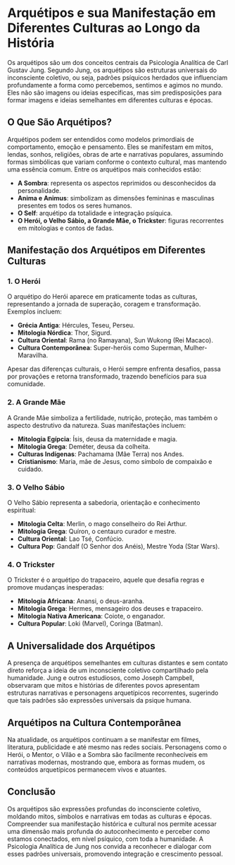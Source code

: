 # Arquétipos e sua Manifestação em Diferentes Culturas ao Longo da História

Os arquétipos são um dos conceitos centrais da Psicologia Analítica de Carl Gustav Jung. Segundo Jung, os arquétipos são estruturas universais do inconsciente coletivo, ou seja, padrões psíquicos herdados que influenciam profundamente a forma como percebemos, sentimos e agimos no mundo. Eles não são imagens ou ideias específicas, mas sim predisposições para formar imagens e ideias semelhantes em diferentes culturas e épocas.

## O Que São Arquétipos?

Arquétipos podem ser entendidos como modelos primordiais de comportamento, emoção e pensamento. Eles se manifestam em mitos, lendas, sonhos, religiões, obras de arte e narrativas populares, assumindo formas simbólicas que variam conforme o contexto cultural, mas mantendo uma essência comum. Entre os arquétipos mais conhecidos estão:

- **A Sombra**: representa os aspectos reprimidos ou desconhecidos da personalidade.
- **Anima e Animus**: simbolizam as dimensões femininas e masculinas presentes em todos os seres humanos.
- **O Self**: arquétipo da totalidade e integração psíquica.
- **O Herói, o Velho Sábio, a Grande Mãe, o Trickster**: figuras recorrentes em mitologias e contos de fadas.

## Manifestação dos Arquétipos em Diferentes Culturas

### 1. O Herói

O arquétipo do Herói aparece em praticamente todas as culturas, representando a jornada de superação, coragem e transformação. Exemplos incluem:

- **Grécia Antiga**: Hércules, Teseu, Perseu.
- **Mitologia Nórdica**: Thor, Sigurd.
- **Cultura Oriental**: Rama (no Ramayana), Sun Wukong (Rei Macaco).
- **Cultura Contemporânea**: Super-heróis como Superman, Mulher-Maravilha.

Apesar das diferenças culturais, o Herói sempre enfrenta desafios, passa por provações e retorna transformado, trazendo benefícios para sua comunidade.

### 2. A Grande Mãe

A Grande Mãe simboliza a fertilidade, nutrição, proteção, mas também o aspecto destrutivo da natureza. Suas manifestações incluem:

- **Mitologia Egípcia**: Ísis, deusa da maternidade e magia.
- **Mitologia Grega**: Deméter, deusa da colheita.
- **Culturas Indígenas**: Pachamama (Mãe Terra) nos Andes.
- **Cristianismo**: Maria, mãe de Jesus, como símbolo de compaixão e cuidado.

### 3. O Velho Sábio

O Velho Sábio representa a sabedoria, orientação e conhecimento espiritual:

- **Mitologia Celta**: Merlin, o mago conselheiro do Rei Arthur.
- **Mitologia Grega**: Quíron, o centauro curador e mestre.
- **Cultura Oriental**: Lao Tsé, Confúcio.
- **Cultura Pop**: Gandalf (O Senhor dos Anéis), Mestre Yoda (Star Wars).

### 4. O Trickster

O Trickster é o arquétipo do trapaceiro, aquele que desafia regras e promove mudanças inesperadas:

- **Mitologia Africana**: Anansi, o deus-aranha.
- **Mitologia Grega**: Hermes, mensageiro dos deuses e trapaceiro.
- **Mitologia Nativa Americana**: Coiote, o enganador.
- **Cultura Popular**: Loki (Marvel), Coringa (Batman).

## A Universalidade dos Arquétipos

A presença de arquétipos semelhantes em culturas distantes e sem contato direto reforça a ideia de um inconsciente coletivo compartilhado pela humanidade. Jung e outros estudiosos, como Joseph Campbell, observaram que mitos e histórias de diferentes povos apresentam estruturas narrativas e personagens arquetípicos recorrentes, sugerindo que tais padrões são expressões universais da psique humana.

## Arquétipos na Cultura Contemporânea

Na atualidade, os arquétipos continuam a se manifestar em filmes, literatura, publicidade e até mesmo nas redes sociais. Personagens como o Herói, o Mentor, o Vilão e a Sombra são facilmente reconhecíveis em narrativas modernas, mostrando que, embora as formas mudem, os conteúdos arquetípicos permanecem vivos e atuantes.

## Conclusão

Os arquétipos são expressões profundas do inconsciente coletivo, moldando mitos, símbolos e narrativas em todas as culturas e épocas. Compreender sua manifestação histórica e cultural nos permite acessar uma dimensão mais profunda do autoconhecimento e perceber como estamos conectados, em nível psíquico, com toda a humanidade. A Psicologia Analítica de Jung nos convida a reconhecer e dialogar com esses padrões universais, promovendo integração e crescimento pessoal.